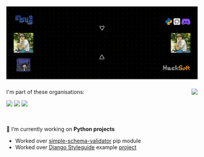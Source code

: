 <h1 align="center" width="100%">
  <!--
  <img src="https://dev.bg/wp-content/uploads/2016/12/logo-1.png" width="150">
  <img src="https://media1.giphy.com/media/du3J3cXyzhj75IOgvA/giphy.gif?cid=ecf05e473xpgxrcwo275mhx1r4o2bi5nh8rmhib6d09r7ve2&rid=giphy.gif" width="50">
  Hello There! Alex here
  <img src="https://media1.giphy.com/media/KAq5w47R9rmTuvWOWa/giphy.gif?cid=ecf05e478b0bym0lgka2xqk5x7cdoc6aipdu9gwm3ogk3kgm&rid=giphy.gif" width="50">
  <img src="https://dev.bg/wp-content/uploads/2016/12/logo-1.png" width="150">
  -->
  
  <img src="./GH Cover.gif">
  
</h1>

<!--
**SashoStoichkov/SashoStoichkov** is a ✨ _special_ ✨ repository because its `README.md` (this file) appears on your GitHub profile.

Here are some ideas to get you started:
-->

<img align="right" src="https://github-readme-stats.vercel.app/api?username=SashoStoichkov&show_icons=true&count_private=true&theme=merko">

I'm part of these organisations:

<div align="left">
  <a href="https://github.com/HackSoftware"><img src="https://avatars1.githubusercontent.com/u/11139128?s=200&v=4" width="100"></a>
  <a href="https://github.com/BookShareBG"><img src="https://avatars1.githubusercontent.com/u/73662810?s=200&v=4" width="100"></a>
  <a href="https://github.com/EddieHubCommunity" target="_blank"><img src="https://avatars3.githubusercontent.com/u/66388388?s=200&v=4" width="100"></a>
</div>

<div><br><br></div>

🔭 I’m currently working on **Python projects**
<ul align="left">
   <li>Worked over <a href="https://github.com/HackSoftware/simple_schema_validator">simple-schema-validator</a> pip module</li>
   <li>Worked over <a href="https://github.com/HackSoftware/Django-Styleguide">Django Styleguide</a> example <a href="https://github.com/HackSoftware/Styleguide-Example">project</a></li>
</ul>

<!--
- 🌱 I’m currently learning ...
- 💬 Ask me about ...
- 📫 How to reach me: via [email](mailto:sashostoichkov@gmail.com); [Facebook]()
- ⚡ Fun fact: ...
-->
